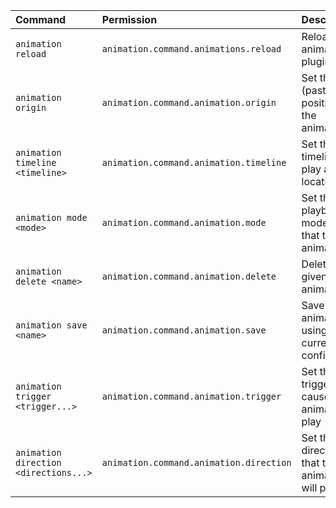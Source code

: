 | Command | Permission | Description |
| :------ | :--------- | :---------- |
| `animation reload` | `animation.command.animations.reload` | Reload the animations plugin |
| `animation origin` | `animation.command.animation.origin` | Set the origin (past position) for the animation |
| `animation timeline <timeline>` | `animation.command.animation.timeline` | Set the timeline to play at this location |
| `animation mode <mode>` | `animation.command.animation.mode` | Set the playback mode for that the animation |
| `animation delete <name>` | `animation.command.animation.delete` | Delete the given animation |
| `animation save <name>` | `animation.command.animation.save` | Save an animation using the current configuration |
| `animation trigger <trigger...>` | `animation.command.animation.trigger` | Set the triggers that cause the animation to play |
| `animation direction <directions...>` | `animation.command.animation.direction` | Set the directions that the animation will play in |